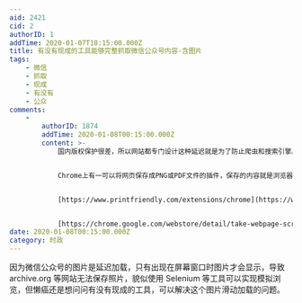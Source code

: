 ```yaml
---
aid: 2421
cid: 2
authorID: 1
addTime: 2020-01-07T18:15:00.000Z
title: 有没有现成的工具能够完整抓取微信公众号内容-含图片
tags:
    - 微信
    - 抓取
    - 现成
    - 有没有
    - 公众
comments:
    -
        authorID: 1874
        addTime: 2020-01-08T00:15:00.000Z
        content: >-
            国内版权保护很差，所以网站都专门设计这种延迟就是为了防止爬虫和搜索引擎。


            Chrome上有一可以将网页保存成PNG或PDF文件的插件，保存的内容就是浏览器里显示的网页内容。


            [https://www.printfriendly.com/extensions/chrome](https://www.printfriendly.com/extensions/chrome)


            [https://chrome.google.com/webstore/detail/take-webpage-screenshots/mcbpblocgmgfnpjjppndjkmgjaogfceg](https://chrome.google.com/webstore/detail/take-webpage-screenshots/mcbpblocgmgfnpjjppndjkmgjaogfceg)
date: 2020-01-08T00:15:00.000Z
category: 时政
---
```


因为微信公众号的图片是延迟加载，只有出现在屏幕窗口时图片才会显示，导致 archive.org 等网站无法保存照片，貌似使用 Selenium 等工具可以实现模拟浏览，但懒癌还是想问问有没有现成的工具，可以解决这个图片滑动加载的问题。

